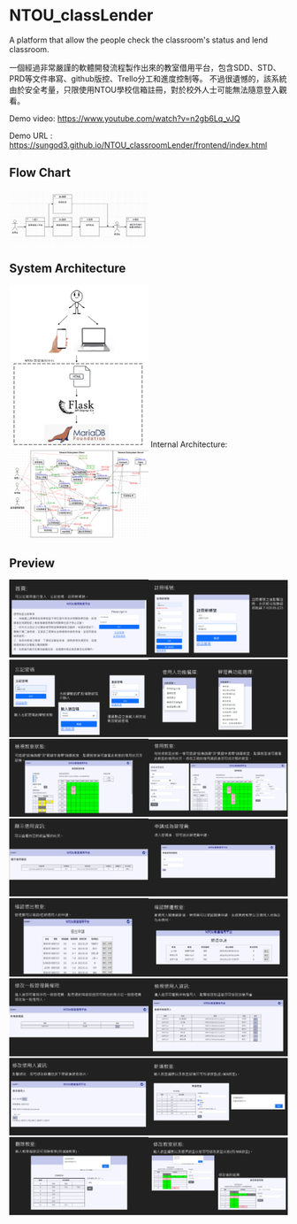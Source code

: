 # NTOU_classLender

A platform that allow the people check the classroom's status and lend classroom.

一個經過非常嚴謹的軟體開發流程製作出來的教室借用平台，包含SDD、STD、PRD等文件串寫、github版控、Trello分工和進度控制等。
不過很遺憾的，該系統由於安全考量，只限使用NTOU學校信箱註冊，對於校外人士可能無法隨意登入觀看。

Demo video: https://www.youtube.com/watch?v=n2gb6Lq_vJQ

Demo URL : https://sungod3.github.io/NTOU_classroomLender/frontend/index.html

## Flow Chart

<img src="README_IMG/Flow_Chart.png" width="50%">

## System Architecture

<img src="README_IMG/System_Architecture.png" width="50%">
Internal Architecture:
<img src="README_IMG/System_Internal_Architecture.png" width="50%">

## Preview

<img src="README_IMG/EX1.png" width="50%"><img src="README_IMG/EX2.png" width="50%">
<img src="README_IMG/EX3.png" width="50%"><img src="README_IMG/EX4.png" width="50%">
<img src="README_IMG/EX5.png" width="50%"><img src="README_IMG/EX6.png" width="50%">
<img src="README_IMG/EX7.png" width="50%"><img src="README_IMG/EX8.png" width="50%">
<img src="README_IMG/EX9.png" width="50%"><img src="README_IMG/EX10.png" width="50%">
<img src="README_IMG/EX11.png" width="50%"><img src="README_IMG/EX12.png" width="50%">
<img src="README_IMG/EX13.png" width="50%"><img src="README_IMG/EX14.png" width="50%">
<img src="README_IMG/EX15.png" width="50%"><img src="README_IMG/EX16.png" width="50%">
